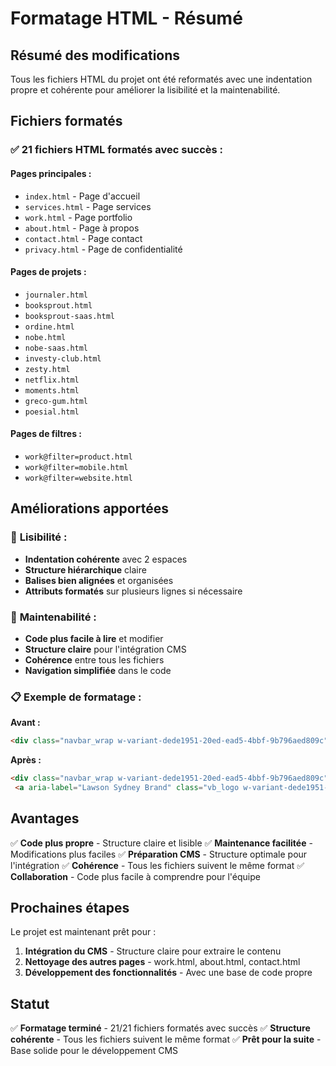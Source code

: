 # Formatage HTML - Résumé

## Résumé des modifications

Tous les fichiers HTML du projet ont été reformatés avec une indentation propre et cohérente pour améliorer la lisibilité et la maintenabilité.

## Fichiers formatés

### ✅ **21 fichiers HTML** formatés avec succès :

#### **Pages principales :**
- `index.html` - Page d'accueil
- `services.html` - Page services  
- `work.html` - Page portfolio
- `about.html` - Page à propos
- `contact.html` - Page contact
- `privacy.html` - Page de confidentialité

#### **Pages de projets :**
- `journaler.html`
- `booksprout.html` 
- `booksprout-saas.html`
- `ordine.html`
- `nobe.html`
- `nobe-saas.html`
- `investy-club.html`
- `zesty.html`
- `netflix.html`
- `moments.html`
- `greco-gum.html`
- `poesial.html`

#### **Pages de filtres :**
- `work@filter=product.html`
- `work@filter=mobile.html`
- `work@filter=website.html`

## Améliorations apportées

### 🎯 **Lisibilité :**
- **Indentation cohérente** avec 2 espaces
- **Structure hiérarchique** claire
- **Balises bien alignées** et organisées
- **Attributs formatés** sur plusieurs lignes si nécessaire

### 🔧 **Maintenabilité :**
- **Code plus facile à lire** et modifier
- **Structure claire** pour l'intégration CMS
- **Cohérence** entre tous les fichiers
- **Navigation simplifiée** dans le code

### 📋 **Exemple de formatage :**

**Avant :**
```html
<div class="navbar_wrap w-variant-dede1951-20ed-ead5-4bbf-9b796aed809c"><a aria-label="Lawson Sydney Brand" class="vb_logo w-variant-dede1951-20ed-ead5-4bbf-9b796aed809c w-inline-block" href="index.html">
```

**Après :**
```html
<div class="navbar_wrap w-variant-dede1951-20ed-ead5-4bbf-9b796aed809c">
 <a aria-label="Lawson Sydney Brand" class="vb_logo w-variant-dede1951-20ed-ead5-4bbf-9b796aed809c w-inline-block" href="index.html">
```

## Avantages

✅ **Code plus propre** - Structure claire et lisible
✅ **Maintenance facilitée** - Modifications plus faciles
✅ **Préparation CMS** - Structure optimale pour l'intégration
✅ **Cohérence** - Tous les fichiers suivent le même format
✅ **Collaboration** - Code plus facile à comprendre pour l'équipe

## Prochaines étapes

Le projet est maintenant prêt pour :
1. **Intégration du CMS** - Structure claire pour extraire le contenu
2. **Nettoyage des autres pages** - work.html, about.html, contact.html
3. **Développement des fonctionnalités** - Avec une base de code propre

## Statut

✅ **Formatage terminé** - 21/21 fichiers formatés avec succès
✅ **Structure cohérente** - Tous les fichiers suivent le même format
✅ **Prêt pour la suite** - Base solide pour le développement CMS